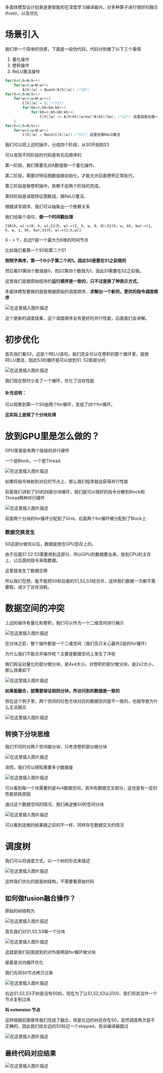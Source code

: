 多面体模型设计初衷是更智能的在深度学习编译器内，对多种算子进行很好的融合(fuse)，以及优化

# 场景引入

我们举一个简单的场景，下面是一段伪代码，代码分别做了以下三个事情

1. 量化操作
2. 卷积操作
3. ReLU激活操作

```C
for(h=0;h<H;h++)
	for(w=0;w<W;w++)
		A[h][w] = Quant(A[h][w]) /*S0*/
for(h=0;h<H;h++)
	for(w=0;w<W;w++){
        C[h][w] = 0; /*S1*/
        for(kh=0;kh<kH;kh++)
	        for(kh=0;kh<kH;kh++) 
                C[h][w] += A[h+kh][w+kw]*B[kh][kw]; /*S2*/ 这里就是在做一个卷积操作
    }
for(h=0;h<H;h++)
	for(w=0;w<W;w++)
		C[h][w] = ReLU(C[h][w]) /*S3*/ 这里在做ReLU激活
```

我们可以把上述的操作，分成四个阶段，从S0开始到S3



可以发现不同阶段的代码是有先后顺序的

第一阶段，我们需要先对A数组做一个量化操作。

第二阶段，需要对特征图数组做初始化，才能允许后面卷积正常执行。

第三阶段是做卷积操作，依赖于前两个阶段的完成。

第四阶段是读取特征图数组，做ReLU激活。



根据读写顺序，我们可以抽象出一个依赖关系

我们给每个语句，**做一个时间戳处理**

```
[S0(h, w)->(0, h, w);S1(h, w)->(1, h, w, 0, 0);S2(h, w, kh, kw)->(1, h, w, 1, kh, kw);S3(h, w)->(2,h,w)]
```

X - > Y，右边Y是一个最大为6维的时间节点

比如我们看第一个S0和第二个S1

**按照字典序，第一个0小于第二个的1。因此S0是要在S1之前做的**

然后看S1第四个数值是0，而S2第四个数值为1，因此S1需要在S2之前做。



这里我们是跟原始程序的**运行顺序是一致的，只不过是换了种表示方式**。



多面体模型要做的就是根据原始的调度顺序，**求解出一个新的，更优的指令调度顺序**

![在这里插入图片描述](https://img-blog.csdnimg.cn/20201028202616721.png#pic_center)

这个是新的调度结果，这个调度顺序会有更好的并行性能，后面我们会讲解。



# 初步优化

首先我们看S3，这是个RELU语句，我们完全可以在卷积的那个循环里，就做RELU激活，因此S3的循环是可以放到S1, S2那部分的

![在这里插入图片描述](https://img-blog.csdnimg.cn/20201028202622576.png?x-oss-process=image/watermark,type_ZmFuZ3poZW5naGVpdGk,shadow_10,text_aHR0cHM6Ly9ibG9nLmNzZG4ubmV0L3dlaXhpbl80NDEwNjkyOA==,size_16,color_FFFFFF,t_70#pic_center)

我们现在暂时少去了一个循环，优化了访存性能



#### 补充说明：

可以观察到第一个S0由两个for循环，变成了四个for循环。

**这实际上是做了个分块处理**



# 放到GPU里是怎么做的？

GPU里面是有两个层级的并行硬件

一个是Block，一个是Thread

![在这里插入图片描述](https://img-blog.csdnimg.cn/20201028202630629.png?x-oss-process=image/watermark,type_ZmFuZ3poZW5naGVpdGk,shadow_10,text_aHR0cHM6Ly9ibG9nLmNzZG4ubmV0L3dlaXhpbl80NDEwNjkyOA==,size_16,color_FFFFFF,t_70#pic_center)

如果将指令映射到对应的节点上，那么我们程序就会获得并行性能

前面我们讲到了S0的四层分块循环，我们就可以很好的指令分散到Block和Thread两种并行硬件

![在这里插入图片描述](https://img-blog.csdnimg.cn/20201028202636589.png?x-oss-process=image/watermark,type_ZmFuZ3poZW5naGVpdGk,shadow_10,text_aHR0cHM6Ly9ibG9nLmNzZG4ubmV0L3dlaXhpbl80NDEwNjkyOA==,size_16,color_FFFFFF,t_70#pic_center)

前面两个分块的for循环分配到了Grid，后面两个for循环被分配到了Block上

### 数据交换发生

S0这部分做完以后，数据是放在GPU显存上的。

由于后面S1 S2 S3需要用到这部分，所以GPU的数据要出来，放到CPU的主存上，让后面的指令来取数据。

这里就发生了数据交换

所以我们在想，能不能把S0和后面的S1,S2,S3给合并，这样我们数据一次都不需要取，减少了访存消耗。

# 数据空间的冲突

上述的操作有量化和卷积，我们可以作为一个二维空间进行展示

![在这里插入图片描述](https://img-blog.csdnimg.cn/20201028202643852.png?x-oss-process=image/watermark,type_ZmFuZ3poZW5naGVpdGk,shadow_10,text_aHR0cHM6Ly9ibG9nLmNzZG4ubmV0L3dlaXhpbl80NDEwNjkyOA==,size_16,color_FFFFFF,t_70#pic_center)

在分块之前，整个操作都是一个二维空间（我们先只关心最外2层的for循环）



为什么我们不能合并操作呢？主要是数据空间上发生了冲突

我们假设对量化的部分做分块，是4x4大小。对卷积的部分做分块，是2x2大小，那么效果如下

![在这里插入图片描述](https://img-blog.csdnimg.cn/20201028202649458.png?x-oss-process=image/watermark,type_ZmFuZ3poZW5naGVpdGk,shadow_10,text_aHR0cHM6Ly9ibG9nLmNzZG4ubmV0L3dlaXhpbl80NDEwNjkyOA==,size_16,color_FFFFFF,t_70#pic_center)


**如果能融合，就需要保证相同分块，所访问到的数据是一致的**

但在这个例子里，两个空间的红色方块对应的数据空间是不一致的，也就导致为什么无法融合

![在这里插入图片描述](https://img-blog.csdnimg.cn/20201028202655287.png?x-oss-process=image/watermark,type_ZmFuZ3poZW5naGVpdGk,shadow_10,text_aHR0cHM6Ly9ibG9nLmNzZG4ubmV0L3dlaXhpbl80NDEwNjkyOA==,size_16,color_FFFFFF,t_70#pic_center)


## 转换下分块思维

我们不同时对两个空间做分块，只考虑卷积部分做分块

![在这里插入图片描述](https://img-blog.csdnimg.cn/20201028202710193.png#pic_center)

进而，我们可以得知需要多少数据量

![在这里插入图片描述](https://img-blog.csdnimg.cn/20201028202714422.png#pic_center)

可以看到每一个块需要的是4x4数据空间，其中有数据交叉部分，这也是有一定的性能损耗原因



通过这个数据空间的情况，我们再逆推S0的空间分块

![在这里插入图片描述](https://img-blog.csdnimg.cn/20201028202721852.png?x-oss-process=image/watermark,type_ZmFuZ3poZW5naGVpdGk,shadow_10,text_aHR0cHM6Ly9ibG9nLmNzZG4ubmV0L3dlaXhpbl80NDEwNjkyOA==,size_16,color_FFFFFF,t_70#pic_center)

可以看到逆推的结果跟之前的不一样，同样存在数据交叉的情况

# 调度树

我们可以将调度方式，以一个树的形式来描述

![在这里插入图片描述](https://img-blog.csdnimg.cn/20201028202727951.png?x-oss-process=image/watermark,type_ZmFuZ3poZW5naGVpdGk,shadow_10,text_aHR0cHM6Ly9ibG9nLmNzZG4ubmV0L3dlaXhpbl80NDEwNjkyOA==,size_16,color_FFFFFF,t_70#pic_center)

这样我们优化的就是树结构，不需要看原始代码

## 如何做fusion融合操作？

原始的树结构为

![在这里插入图片描述](https://img-blog.csdnimg.cn/20201028202732263.png?x-oss-process=image/watermark,type_ZmFuZ3poZW5naGVpdGk,shadow_10,text_aHR0cHM6Ly9ibG9nLmNzZG4ubmV0L3dlaXhpbl80NDEwNjkyOA==,size_16,color_FFFFFF,t_70#pic_center)


首先我们对S1,S2,S3做一个分块

![在这里插入图片描述](https://img-blog.csdnimg.cn/20201028202737194.png?x-oss-process=image/watermark,type_ZmFuZ3poZW5naGVpdGk,shadow_10,text_aHR0cHM6Ly9ibG9nLmNzZG4ubmV0L3dlaXhpbl80NDEwNjkyOA==,size_16,color_FFFFFF,t_70#pic_center)

这就是我们前面提到的对外层两层for循环做分块

接着是对内循环优化

我们先将S0节点拷贝过来

![在这里插入图片描述](https://img-blog.csdnimg.cn/20201028202742980.png?x-oss-process=image/watermark,type_ZmFuZ3poZW5naGVpdGk,shadow_10,text_aHR0cHM6Ly9ibG9nLmNzZG4ubmV0L3dlaXhpbl80NDEwNjkyOA==,size_16,color_FFFFFF,t_70#pic_center)


右边S1,S2,S3子树是没有S0的，现在为了让S1,S2,S3认识S0，我们将其当作一个节点复制过来

**叫 extension 节点**

这样根据前面推导我们完成了融合，但是左边的树还存在S0，显然调度两次是不正确的，因此我们给左边的S0标记一个skipped，告诉编译器跳过

![在这里插入图片描述](https://img-blog.csdnimg.cn/20201028202752124.png?x-oss-process=image/watermark,type_ZmFuZ3poZW5naGVpdGk,shadow_10,text_aHR0cHM6Ly9ibG9nLmNzZG4ubmV0L3dlaXhpbl80NDEwNjkyOA==,size_16,color_FFFFFF,t_70#pic_center)

## 最终代码对应结果

![在这里插入图片描述](https://img-blog.csdnimg.cn/20201028202756192.png?x-oss-process=image/watermark,type_ZmFuZ3poZW5naGVpdGk,shadow_10,text_aHR0cHM6Ly9ibG9nLmNzZG4ubmV0L3dlaXhpbl80NDEwNjkyOA==,size_16,color_FFFFFF,t_70#pic_center)
